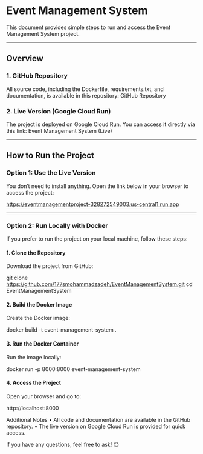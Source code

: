 # Event Management System

This document provides simple steps to run and access the Event Management System project.

---

## Overview

### 1. GitHub Repository

All source code, including the Dockerfile, requirements.txt, and documentation, is available in this repository:
GitHub Repository

### 2. Live Version (Google Cloud Run)

The project is deployed on Google Cloud Run. You can access it directly via this link:
Event Management System (Live)

---

## How to Run the Project

### Option 1: Use the Live Version

You don’t need to install anything. Open the link below in your browser to access the project:

https://eventmanagementproject-328272549003.us-central1.run.app

---


### Option 2: Run Locally with Docker

If you prefer to run the project on your local machine, follow these steps:

#### 1. Clone the Repository

Download the project from GitHub:

git clone https://github.com/177smohammadzadeh/EventManagementSystem.git
cd EventManagementSystem

#### 2. Build the Docker Image

Create the Docker image:

docker build -t event-management-system .

#### 3. Run the Docker Container

Run the image locally:

docker run -p 8000:8000 event-management-system

#### 4. Access the Project

Open your browser and go to:

http://localhost:8000

Additional Notes
	•	All code and documentation are available in the GitHub repository.
	•	The live version on Google Cloud Run is provided for quick access.

If you have any questions, feel free to ask! 😊

